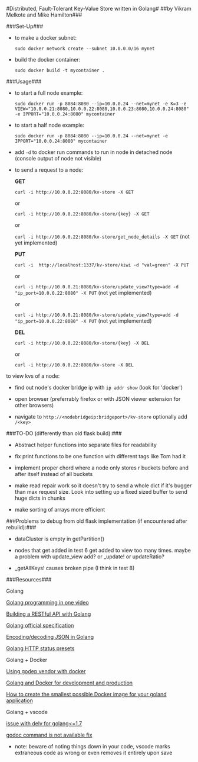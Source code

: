 #Distributed, Fault-Tolerant Key-Value Store written in Golang#
##by Vikram Melkote and Mike Hamilton###

###Set-Up###

* to make a docker subnet:

	`sudo docker network create --subnet 10.0.0.0/16 mynet`

* build the docker container:

	`sudo docker build -t mycontainer .`

###Usage###

* to start a full node example:

	`sudo docker run -p 8084:8080 --ip=10.0.0.24 --net=mynet -e K=3 -e VIEW="10.0.0.21:8080,10.0.0.22:8080,10.0.0.23:8080,10.0.0.24:8080" -e IPPORT="10.0.0.24:8080" mycontainer`

* to start a half node example:

	`sudo docker run -p 8084:8080 --ip=10.0.0.24 --net=mynet -e IPPORT="10.0.0.24:8080" mycontainer`

* add `-d` to docker run commands to run in node in detached node (console output of node not visible)

* to send a request to a node:

	**GET**

	`curl -i http://10.0.0.22:8080/kv-store -X GET`

	or

	`curl -i http://10.0.0.22:8080/kv-store/{key} -X GET`

	or

	`curl -i http://10.0.0.22:8080/kv-store/get_node_details -X GET` (not yet implemented)

	**PUT**

	`curl -i  http://localhost:1337/kv-store/kiwi -d "val=green" -X PUT`

	or

	`curl -i http://10.0.0.21:8080/kv-store/update_view?type=add -d "ip_port=10.0.0.22:8080" -X PUT` (not yet implemented)

	or

	`curl -i http://10.0.0.21:8080/kv-store/update_view?type=add -d "ip_port=10.0.0.22:8080" -X PUT` (not yet implemented)
	
	**DEL**

	`curl -i http://10.0.0.22:8080/kv-store/{key} -X DEL`

	or

	`curl -i http://10.0.0.22:8080/kv-store -X DEL`

to view kvs of a node:

* find out node's docker bridge ip with `ip addr show` (look for 'docker')

* open browser (preferrably firefox or with JSON viewer extension for other browsers)

* navigate to `http://<nodebridgeip:bridgeport>/kv-store` optionally add `/<key>`

###TO-DO (differently than old flask build):###

* Abstract helper functions into separate files for readability

* fix print functions to be one function with different tags like Tom had it

* implement proper chord where a node only stores r buckets before and after itself
	instead of all buckets

* make read repair work so it doesn't try to send a whole dict if it's bugger than max request size.
	Look into setting up a fixed sized buffer to send huge dicts in chunks

* make sorting of arrays more efficient

###Problems to debug from old flask implementation (if encountered after rebuild):###

* dataCluster is empty in getPartition()

* nodes that get added in test 6 get added to view too many times.
	maybe a problem with update_view add? or _update! or updateRatio?

* _getAllKeys! causes broken pipe (I think in test 8)

###Resources###

Golang

[Golang programming in one video](https://www.youtube.com/watch?v=CF9S4QZuV30)

[Building a RESTful API with Golang](https://www.codementor.io/codehakase/building-a-restful-api-with-golang-a6yivzqdo)

[Golang official specification](https://golang.org/ref/spec)

[Encoding/decoding JSON in Golang](https://kev.inburke.com/kevin/golang-json-http/)

[Golang HTTP status presets](https://golang.org/src/net/http/status.go)

Golang + Docker

[Using godep vendor with docker](https://stackoverflow.com/questions/40340860/godep-vendor-with-docker)

[Golang and Docker for development and production](https://medium.com/statuscode/golang-docker-for-development-and-production-ce3ad4e69673)

[How to create the smallest possible Docker image for your goland application](http://blog.cloud66.com/how-to-create-the-smallest-possible-docker-image-for-your-golang-application/)

Golang + vscode

[issue with delv for golang<=1.7](https://github.com/derekparker/delve/issues/936)

[godoc command is not available fix](https://github.com/Microsoft/vscode-go/issues/446)

* note: beware of noting things down in your code, vscode marks extraneous code as wrong or even removes it entirely upon save

